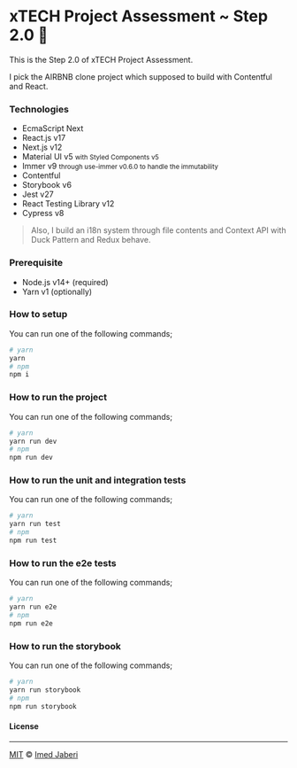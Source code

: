 # xTECH Project Assessment ~ Step 2.0 📍

This is the Step 2.0 of xTECH Project Assessment.

I pick the AIRBNB clone project which supposed to build with Contentful and React.

<!--
### Demo

<div align='center'>
  <img
  algn='center'
    src='demo.gif'
    alt=''
    width='85%'
  />
</div>
-->

### Technologies

- EcmaScript Next
- React.js v17
- Next.js v12
- Material UI v5 <small>with Styled Components v5</small>
- Immer v9 <small>through use-immer v0.6.0 to handle the immutability</small>
- Contentful
- Storybook v6
- Jest v27
- React Testing Library v12
- Cypress v8

> Also, I build an i18n system through file contents and Context API with Duck Pattern and Redux behave.

### Prerequisite

- Node.js v14+ (required)
- Yarn v1 (optionally)

### How to setup

You can run one of the following commands;

```bash
# yarn
yarn
# npm
npm i
```

### How to run the project

You can run one of the following commands;

```bash
# yarn
yarn run dev
# npm
npm run dev
```

### How to run the unit and integration tests

You can run one of the following commands;

```bash
# yarn
yarn run test
# npm
npm run test
```

### How to run the e2e tests

You can run one of the following commands;

```bash
# yarn
yarn run e2e
# npm
npm run e2e
```

### How to run the storybook

You can run one of the following commands;

```bash
# yarn
yarn run storybook
# npm
npm run storybook
```

#### License

---

[MIT](LICENSE) &copy; [Imed Jaberi](https://github.com/3imed-jaberi)
